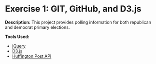 # Exercise 1: GIT, GitHub, and D3.js

**Description:**
This project provides polling information for both republican and democrat primary elections.

**Tools Used:**
* [jQuery](https://jquery.com/)
* [D3.js](http://d3js.org/)
* [Huffington Post API](http://elections.huffingtonpost.com/pollster/api)
